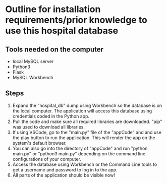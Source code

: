 # Outline for installation requirements/prior knowledge to use this hospital database
## Tools needed on the computer
- local MySQL server
- Python3
- Flask
- MySQL Workbench

## Steps
1. Expand the "hospital_db" dump using Workbench so the database is on the local computer. The application will access this database using credentials coded in the Python app.
2. Pull the code and make sure all required libraries are downloaded. "pip" was used to download all libraries.
3. If using VSCode, go to the "main.py" file of the "appCode" and and use the play button to run the application. This will render the app on the system's default browser.
4. You can also go into the directory of "appCode" and run "python main.py" or "python3 main.py" depending on the command line configurations of your computer.
5. Access the database using Workbench or the Command Line tools to get a username and password to log in to the app.
6. All parts of the application should be visible now!